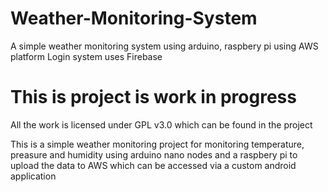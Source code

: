 # Weather-Monitoring-System
A simple weather monitoring system using arduino, raspbery pi using AWS platform
Login system uses Firebase

# This is project is work in progress
All the work is licensed under GPL v3.0 which can be found in the project

This is a simple weather monitoring project for monitoring temperature, preasure and humidity using arduino nano nodes and a raspbery pi to upload the data to AWS
which can be accessed via a custom android application
